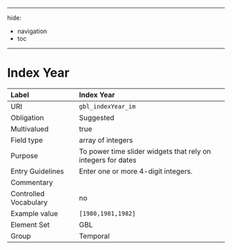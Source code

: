 ----
hide:
  - navigation
  - toc
---

# Index Year

| Label                 | Index Year |
|:----------------------|:-----------|
| URI                   | `gbl_indexYear_im` |
| Obligation            | Suggested |
| Multivalued           | true |
| Field type            | array of integers |
| Purpose               | To power time slider widgets that rely on integers for dates |
| Entry Guidelines      | Enter one or more 4-digit integers. |
| Commentary            | |
| Controlled Vocabulary | no |
| Example value         | `[1980,1981,1982]` |
| Element Set           | GBL |
| Group                 | Temporal |
